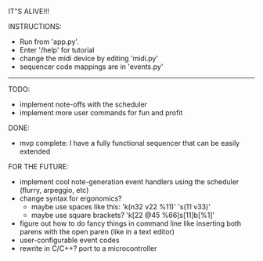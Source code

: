 IT"S ALIVE!!!

INSTRUCTIONS:
- Run from 'app.py'.
- Enter '/help' for tutorial
- change the midi device by editing 'midi.py'
- sequencer code mappings are in 'events.py'

---

TODO:
- implement note-offs with the scheduler
- implement more user commands for fun and profit

DONE:
- mvp complete: I have a fully functional sequencer that can be easily extended

FOR THE FUTURE:
- implement cool note-generation event handlers using the scheduler (flurry, arpeggio, etc)
- change syntax for ergonomics?
  - maybe use spaces like this: 'k(n32 v22 %11)' 's(11 v33)'
  - maybe use square brackets? 'k[22 @45 %66]s[11]b[%1]'
- figure out how to do fancy things in command line like inserting both parens with the open paren (like in a text editor)
- user-configurable event codes
- rewrite in C/C++? port to a microcontroller
